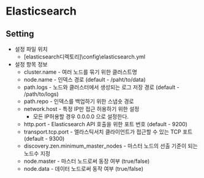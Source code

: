 # Elasticsearch

## Setting

* 설정 파일 위치
  * [elasticsearch디렉토리]\config\elasticsearch.yml
* 설정 항목 정보
  * cluster.name - 여러 노드를 묶기 위한 클러스트명
  * node.name - 인덱스 경로 (default - /paht/to/data)
  * path.logs - 노드와 클러스터에서 생성되는 로그 저장 경로 (default -  /path/to/logs)
  * path.repo - 인덱스를 백업하기 위한 스냅숏 경로
  * network.host - 특정 IP만 접근 허용하기 위한 설정
    * 모든 IP허용할 경우 0.0.0.0 으로 설정한다.
  * http.port - Elasticsearch API 호출을 위한 포트 번호 (default - 9200)
  * transport.tcp.port - 엘라스틱서치 클라이언트가 접근할 수 있는 TCP 포트 (default - 9300)
  * discovery.zen.minimum_master_nodes - 마스터 노드의 선출 기준이 되는 노드수 지정
  * node.master - 마스터 노드로써 동장 여부 (true/false)
  * node.data - 데이터 노드로써 동작 여부 (true/false)